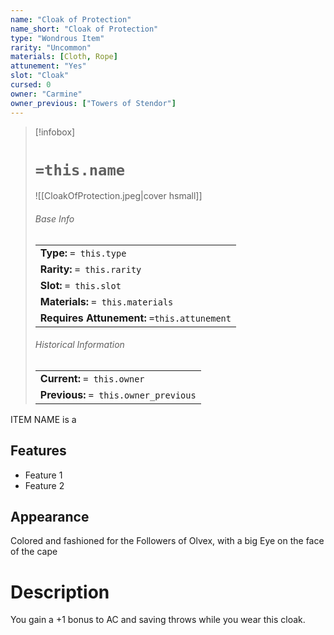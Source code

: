 ```yaml
---
name: "Cloak of Protection"
name_short: "Cloak of Protection"
type: "Wondrous Item"
rarity: "Uncommon"
materials: [Cloth, Rope]
attunement: "Yes"
slot: "Cloak"
cursed: 0
owner: "Carmine"
owner_previous: ["Towers of Stendor"]
---
```

> [!infobox]  
> # `=this.name`
> ![[CloakOfProtection.jpeg|cover hsmall]]
> ###### Base Info
> | |
> |---|
> | **Type:** `= this.type` |
> | **Rarity:** `= this.rarity` |
> | **Slot:** `= this.slot` |
> | **Materials:** `= this.materials` |
> | **Requires Attunement:** `=this.attunement` |
> ###### Historical Information
> | |
> |---|
> | **Current:** `= this.owner` |
> | **Previous:** `= this.owner_previous` |

ITEM NAME is a 
## Features
- Feature 1
- Feature 2
## Appearance
Colored and fashioned for the Followers of Olvex, with a big Eye on the face of the cape
# Description
You gain a +1 bonus to AC and saving throws while you wear this cloak.